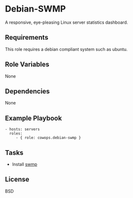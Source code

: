 Debian-SWMP
=============

A responsive, eye-pleasing Linux server statistics dashboard.

Requirements
------------

This role requires a debian compliant system such as ubuntu.

Role Variables
--------------

None

Dependencies
------------

None

Example Playbook
----------------

    - hosts: servers
      roles:
         - { role: cowops.debian-swmp }

Tasks
-----

  - Install [swmp](https://swmp.thefuzz.xyz/)

License
-------

BSD
